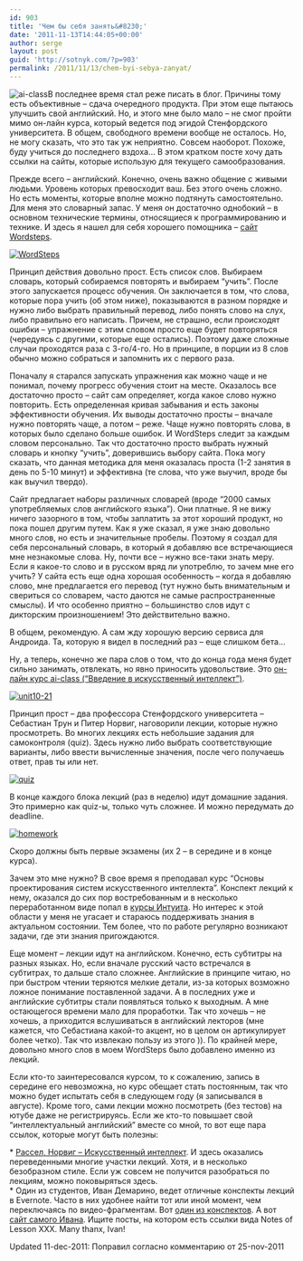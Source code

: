 ```yaml
---
id: 903
title: 'Чем бы себя занять&#8230;'
date: '2011-11-13T14:44:05+00:00'
author: serge
layout: post
guid: 'http://sotnyk.com/?p=903'
permalink: /2011/11/13/chem-byi-sebya-zanyat/
---
```


![](http://localhost/wp-content/uploads/2011/11/ai_head.jpg "ai-class")В последнее время стал реже писать в блог. Причины тому есть объективные – сдача очередного продукта. При этом еще пытаюсь улучшить свой английский. Но, и этого мне было мало – не смог пройти мимо он-лайн курса, который ведется под эгидой Стенфордского университета. В общем, свободного времени вообще не осталось. Но, не могу сказать, что это так уж неприятно. Совсем наоборот. Похоже, буду учиться до последнего вздоха… В этом кратком посте хочу дать ссылки на сайты, которые использую для текущего самообразования.

Прежде всего – английский. Конечно, очень важно общение с живыми людьми. Уровень которых превосходит ваш. Без этого очень сложно. Но есть моменты, которые вполне можно подтянуть самостоятельно. Для меня это словарный запас. У меня он достаточно однобокий – в основном технические термины, относящиеся к программированию и технике. И здесь я нашел для себя хорошего помощника – [сайт Wordsteps](http://wordsteps.com).  
  
[![](http://localhost/wp-content/uploads/2011/11/WordSteps-1024x488.png "WordSteps")](http://localhost/wp-content/uploads/2011/11/WordSteps.png)

Принцип действия довольно прост. Есть список слов. Выбираем словарь, который собираемся повторять и выбираем “учить”. После этого запускается процесс обучения. Он заключается в том, что слова, которые пора учить (об этом ниже), показываются в разном порядке и нужно либо выбрать правильный перевод, либо понять слово на слух, либо правильно его написать. Причем, не страшно, если происходят ошибки – упражнение с этим словом просто еще будет повторяться (чередуясь с другими, которые еще остались). Поэтому даже сложные случаи проходятся раза с 3-го/4-го. Но в принципе, в порции из 8 слов обычно можно собраться и запомнить их с первого раза.

Поначалу я старался запускать упражнения как можно чаще и не понимал, почему прогресс обучения стоит на месте. Оказалось все достаточно просто – сайт сам определяет, когда какое слово нужно повторить. Есть определенная кривая забывания и есть законы эффективности обучения. Их выводы достаточно просты – вначале нужно повторять чаще, а потом – реже. Чаще нужно повторять слова, в которых было сделано больше ошибок. И WordSteps следит за каждым словом персонально. Так что достаточно просто выбрать нужный словарь и кнопку “учить”, доверившись выбору сайта. Пока могу сказать, что данная методика для меня оказалась проста (1-2 занятия в день по 5-10 минут) и эффективна (те слова, что уже выучил, вроде бы как выучил твердо).

Сайт предлагает наборы различных словарей (вроде “2000 самых употребляемых слов английского языка”). Они платные. Я не вижу ничего зазорного в том, чтобы заплатить за этот хороший продукт, но пока пошел другим путем. Как я уже сказал, я уже знаю довольно много слов, но есть и значительные пробелы. Поэтому я создал для себя персональный словарь, в который я добавляю все встречающиеся мне незнакомые слова. Ну, почти все – нужно все-таки знать меру. Если я какое-то слово и в русском вряд ли употреблю, то зачем мне его учить? У сайта есть еще одна хорошая особенность – когда я добавляю слово, мне предлагается его перевод (тут нужно быть внимательным и свериться со словарем, часто даются не самые распространенные смыслы). И что особенно приятно – большинство слов идут с дикторским произношением! Это действительно важно.

В общем, рекомендую. А сам жду хорошую версию сервиса для Андроида. Та, которую я видел в последний раз – еще слишком бета…

Ну, а теперь, конечно же пара слов о том, что до конца года меня будет сильно занимать, отвлекать, но явно приносить удовольствие. Это [он-лайн курс ai-class (“Введение в искусственный интеллект”)](https://www.ai-class.com/).

[![](http://localhost/wp-content/uploads/2011/11/unit10-21-300x182.jpg "unit10-21")](http://localhost/wp-content/uploads/2011/11/unit10-21.jpg)

Принцип прост – два профессора Стенфордского университета – Себастиан Трун и Питер Норвиг, наговорили лекции, которые нужно просмотреть. Во многих лекциях есть небольшие задания для самоконтроля (quiz). Здесь нужно либо выбрать соответствующие варианты, либо ввести вычисленные значения, после чего получаешь ответ, прав ты или нет.

[![](http://localhost/wp-content/uploads/2011/11/quiz-300x171.jpg "quiz")](http://localhost/wp-content/uploads/2011/11/quiz.jpg)

В конце каждого блока лекций (раз в неделю) идут домашние задания. Это примерно как quiz-ы, только чуть сложнее. И можно передумать до deadline.

[![](http://localhost/wp-content/uploads/2011/11/homework-300x182.jpg "homework")](http://localhost/wp-content/uploads/2011/11/homework.jpg)

Скоро должны быть первые экзамены (их 2 – в середине и в конце курса).

Зачем это мне нужно? В свое время я преподавал курс “Основы проектирования систем искусственного интеллекта”. Конспект лекций к нему, оказался до сих пор востребованным и в несколько переработанном виде попал в [курсы Интуита](http://www.intuit.ru/department/expert/artintell/). Но интерес к этой области у меня не угасает и стараюсь поддерживать знания в актуальном состоянии. Тем более, что по работе регулярно возникают задачи, где эти знания пригождаются.

Еще момент – лекции идут на английском. Конечно, есть субтитры на разных языках. Но, если вначале русский часто встречался в субтитрах, то дальше стало сложнее. Английские в принципе читаю, но при быстром чтении теряются мелкие детали, из-за которых возможно ложное понимание поставленной задачи. А в последних уже и английские субтитры стали появляться только к выходным. А мне остающегося времени мало для проработки. Так что хочешь – не хочешь, а приходится вслушиваться в английский лекторов (мне кажется, что Себастиана какой-то акцент, но в целом он артикулирует более четко). Так что извлекаю пользу из этого )). По крайней мере, довольно много слов в моем WordSteps было добавлено именно из лекций.

Если кто-то заинтересовался курсом, то к сожалению, запись в середине его невозможна, но курс обещает стать постоянным, так что можно будет испытать себя в следующем году (я записывался в августе). Кроме того, сами лекции можно посмотреть (без тестов) на ютубе даже не регистрируясь. Если же кто-то повышает свой “интеллектуальный английский” вместе со мной, то вот еще пара ссылок, которые могут быть полезны:

\* [Рассел, Норвиг – Искусственный интеллект](http://rriai.org.ru/). И здесь оказались переведенными многие участки лекций. Хотя, и в несколько безобразном стиле. Если уж совсем не получится разобраться по лекциям, можно поковыряться здесь.  
\* Один из студентов, Иван Демарино, ведет отличные конспекты лекций в Evernote. Часто в них удобнее найти тот или иной момент, чем переключаясь по видео-фрагментам. Вот [один из конспектов](https://www.evernote.com/shard/s1/sh/333fb301-8d12-4927-87ec-c81cdd42b7d2/240bbab26642f5d49d32c38053e905f6). А вот [сайт самого Ивана](http://blog.ivandemarino.me). Ищите посты, на котором есть ссылки вида Notes of Lesson XXX. Many thanx, Ivan!

Updated 11-dec-2011: Поправил согласно комментарию от 25-nov-2011